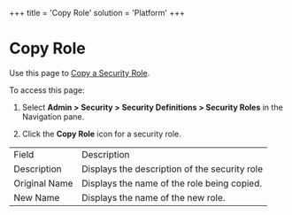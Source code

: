 +++
title = 'Copy Role'
solution = 'Platform'
+++

# Copy Role

<div class="use">

Use this page to [Copy a Security
Role](../Use_Cases/Copy_a_Security_Role).

</div>

To access this page:

1.  Select **Admin \> Security \> Security Definitions \> Security
    Roles** in the Navigation pane.

2.  Click the **Copy Role** icon for a security role.

|               |                                               |
| ------------- | --------------------------------------------- |
| Field         | Description                                   |
| Description   | Displays the description of the security role |
| Original Name | Displays the name of the role being copied.   |
| New Name      | Displays the name of the new role.            |

